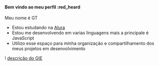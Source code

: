 #### Bem vindo ao meu perfil :red_heard

Meu nome é GT

- Estou estudando na [Alura](https://www.alura.com.br/)
- Estou me desenvolvendo em varias linguagens mais a principale é JavaScript
- Utilizo esse espaço para minha organização e compartilhamento dos meus projetos em desenvolvimento

! [descrição do GIE](https://i.giphy.com/media/v1.Y2lkPTc5MGI3NjExcmZsOTZmZ3R6eTk5OTdjdmZxeGJ3eDlxdTk0YzltM2xrdnlqZ2xpNiZlcD12MV9pbnRlcm5hbF9naWZfYnlfaWQmY3Q9Zw/du3J3cXyzhj75IOgvA/giphy.gif)
